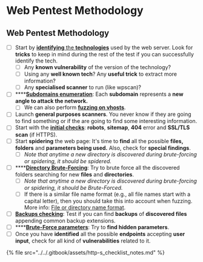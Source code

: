 # Web Pentest Methodology

## Web Pentest Methodology

* [ ] Start by [**identifying** the **technologies**](../web-reconnaissance/fingerprint.md#identify-technologies) used by the web server. Look for **tricks** to keep in mind during the rest of the test if you can successfully identify the tech.
  * [ ] Any **known vulnerability** of the version of the technology?
  * [ ] Using any **well known tech**? Any **useful trick** to extract more information?
  * [ ] Any **specialised scanner** to run (like wpscan)?
* [ ] ****[**Subdomains enumeration**](../web-reconnaissance/subdomains-enumeration/): Each **subdomain** represents a **new angle to attack the network.**
  * [ ] We can also perform [**fuzzing on vhosts**](../web-reconnaissance/virtual-host-fuzzing.md).
* [ ] Launch **general purposes scanners**. You never know if they are going to find something or if the are going to find some interesting information.
* [ ] Start with the [**initial checks**](../web-reconnaissance/fingerprint.md#initial-checks): **robots**, **sitemap**, **404** error and **SSL/TLS scan** (if HTTPS).
* [ ] Start **spidering** the web page: It's time to **find** all the possible **files, folders** and **parameters being used.** Also, check for **special findings**.
  * [ ] _Note that anytime a new directory is discovered during brute-forcing or spidering, it should be spidered._
* [ ] ****[**Directory Brute-Forcing**](../web-reconnaissance/fuzzing.md#essentials): Try to brute force all the discovered folders searching for new **files** and **directories**.
  * [ ] _Note that anytime a new directory is discovered during brute-forcing or spidering, it should be Brute-Forced._
  * [ ] If there is a similar file name format (e.g., all file names start with a capital letter), then you should take this into account when fuzzing. More info: [File or directory name format](../web-reconnaissance/fuzzing.md#file-or-directory-name-format).
* [ ] [**Backups checking**](../web-reconnaissance/fuzzing.md#backups-checking): Test if you can find **backups** of **discovered files** appending common backup extensions.&#x20;
* [ ] ****[**Brute-Force parameters**](../web-reconnaissance/fuzzing.md#parameters-or-data-get-post): Try to **find hidden parameters**.
* [ ] Once you have **identified** all the possible **endpoints** accepting **user input**, check for all kind of **vulnerabilities** related to it.

{% file src="../../.gitbook/assets/http-s_checklist_notes.md" %}
